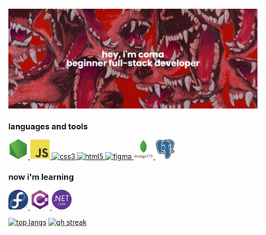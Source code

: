 [![MasterHead](https://github.com/comaff15/comaff15/blob/main/banner.png)](https://github.com/comaff15)

<h3 align="left">languages and tools</h3>
<p align="left"> 
  <a href="https://nodejs.org/en" target="_blank"> <img src="https://github.com/devicons/devicon/blob/master/icons/nodejs/nodejs-original.svg" alt="nodejs" width="40" height="40"/> </a> 
  <a href="https://www.w3schools.com/js/" target="_blank"> <img src="https://github.com/devicons/devicon/blob/master/icons/javascript/javascript-original.svg" alt="js" width="40" height="40"/> </a> 
  <a href="https://www.w3schools.com/css/" target="_blank"> <img src="https://devicons.github.io/devicon/devicon.git/icons/css3/css3-original-wordmark.svg" alt="css3" width="40" height="40"/> </a> 
  <a href="https://www.w3.org/html/" target="_blank"> <img src="https://devicons.github.io/devicon/devicon.git/icons/html5/html5-original-wordmark.svg" alt="html5" width="40" height="40"/> </a> 
  <a href="https://www.figma.com/" target="_blank"> <img src="https://www.vectorlogo.zone/logos/figma/figma-icon.svg" alt="figma" width="40" height="40"/> </a>
  <a href="https://www.mongodb.com/" target="_blank"> <img src="https://github.com/devicons/devicon/blob/master/icons/mongodb/mongodb-original-wordmark.svg" alt="mongo" width="40" height="40"/> </a>
  <a href="https://www.postgresql.org/" target="_blank"> <img src="https://github.com/devicons/devicon/blob/master/icons/postgresql/postgresql-original.svg" alt="postgresql" width="40" height="40"/> </a>
</p>

<h3 align="left">now i'm learning</h3>
<p align="left">
  <a href="https://fedoraproject.org/" target="_blank"> <img src="https://github.com/devicons/devicon/blob/master/icons/fedora/fedora-original.svg" alt="linux" width="40" height="40"/> </a>
  <a href="https://dotnet.microsoft.com/ru-ru/languages/csharp" target="_blank"> <img src="https://github.com/devicons/devicon/blob/master/icons/csharp/csharp-original.svg" alt="csharp" width="40" height="40"/> </a>
  <a href="https://dotnet.microsoft.com/" target="_blank"> <img src="https://github.com/devicons/devicon/blob/master/icons/dotnetcore/dotnetcore-original.svg" alt="dotnet" width="40" height="40"/> </a>
</p>

[![top langs](https://github-readme-stats.vercel.app/api/top-langs/?username=comaff15)](https://github.com/anuraghazra/github-readme-stats)
[![gh streak](https://github-readme-streak-stats.herokuapp.com/?user=comaff15)](https://git.io/streak-stats)
